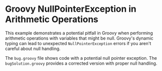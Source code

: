 # Groovy NullPointerException in Arithmetic Operations

This example demonstrates a potential pitfall in Groovy when performing arithmetic operations with variables that might be null. Groovy's dynamic typing can lead to unexpected `NullPointerException` errors if you aren't careful about null handling.

The `bug.groovy` file shows code with a potential null pointer exception. The `bugSolution.groovy` provides a corrected version with proper null handling.